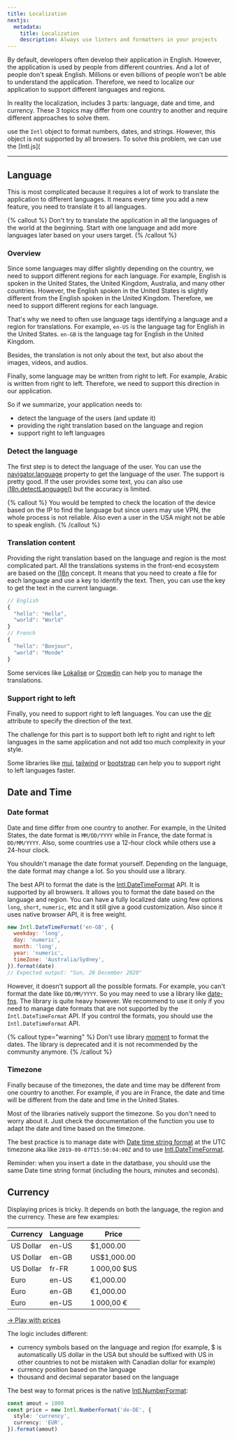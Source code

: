 ```yaml
---
title: Localization
nextjs:
  metadata:
    title: Localization
    description: Always use linters and formatters in your projects
---
```


By default, developers often develop their application in English. However, the application is used by people from different countries.
And a lot of people don't speak English. Millions or even billions of people won't be able to understand the application. Therefore, we need to localize our application to support different languages and regions.

In reality the localization, includes 3 parts: language, date and time, and currency. These 3 topics may differ from one country to another and require different approaches to solve them.

use the `Intl` object to format numbers, dates, and strings. However, this object is not supported by all browsers. To solve this problem, we can use the [Intl.js](

---

## Language

This is most complicated because it requires a lot of work to translate the application to different languages. It means every time you add a new feature, you need to translate it to all languages.

{% callout %}
Don't try to translate the application in all the languages of the world at the beginning. Start with one language and add more languages later based on your users target.
{% /callout %}

### Overview

Since some languages may differ slightly depending on the country, we need to support different regions for each language. For example, English is spoken in the United States, the United Kingdom, Australia, and many other countries. However, the English spoken in the United States is slightly different from the English spoken in the United Kingdom. Therefore, we need to support different regions for each language.

That's why we need to often use language tags identifying a language and a region for translations. For example, `en-US` is the language tag for English in the United States. `en-GB` is the language tag for English in the United Kingdom.

Besides, the translation is not only about the text, but also about the images, videos, and audios.

Finally, some language may be written from right to left. For example, Arabic is written from right to left. Therefore, we need to support this direction in our application.

So if we summarize, your application needs to:

- detect the language of the users (and update it)
- providing the right translation based on the language and region
- support right to left languages

### Detect the language

The first step is to detect the language of the user. You can use the [navigator.language](https://developer.mozilla.org/en-US/docs/Web/API/NavigatorLanguage/language) property to get the language of the user. The support is pretty good. If the user provides some text, you can also use [i18n.detectLanguage()](https://developer.mozilla.org/en-US/docs/Mozilla/Add-ons/WebExtensions/API/i18n/detectLanguage) but the accuracy is limited.

{% callout %}
You would be tempted to check the location of the device based on the IP to find the language but since users may use VPN, the whole process is not reliable. Also even a user in the USA might not be able to speak english.
{% /callout %}

### Translation content

Providing the right translation based on the language and region is the most complicated part. All the translations systems in the front-end ecosystem are based on the [i18n](https://developer.mozilla.org/en-US/docs/Mozilla/Add-ons/WebExtensions/API/i18n) concept. It means that you need to create a file for each language and use a key to identify the text. Then, you can use the key to get the text in the current language.

```js
// English
{
  "hello": "Hello",
  "world": "World"
}
// French
{
  "hello": "Bonjour",
  "world": "Monde"
}
```

Some services like [Lokalise](https://lokalise.com/) or [Crowdin](https://crowdin.com/) can help you to manage the translations.

### Support right to left

Finally, you need to support right to left languages. You can use the [dir](https://developer.mozilla.org/en-US/docs/Web/HTML/Global_attributes/dir) attribute to specify the direction of the text.

The challenge for this part is to support both left to right and right to left languages in the same application and not add too much complexity in your style.

Some libraries like [mui](https://mui.com/), [tailwind](https://tailwindcss.com) or [bootstrap](https://getbootstrap.com/) can help you to support right to left languages faster.

## Date and Time

### Date format

Date and time differ from one country to another. For example, in the United States, the date format is `MM/DD/YYYY` while in France, the date format is `DD/MM/YYYY`. Also, some countries use a 12-hour clock while others use a 24-hour clock.

You shouldn't manage the date format yourself. Depending on the language, the date format may change a lot. So you should use a library.

The best API to format the date is the [Intl.DateTimeFormat](https://developer.mozilla.org/en-US/docs/Web/JavaScript/Reference/Global_Objects/Intl/DateTimeFormat/DateTimeFormat) API. It is supported by all browsers. It allows you to format the date based on the language and region. You can have a fully localized date using few options `long`, `short`, `numeric`, etc and it still give a good customization. Also since it uses native browser API, it is free weight.

```js
new Intl.DateTimeFormat('en-GB', {
  weekday: 'long',
  day: 'numeric',
  month: 'long',
  year: 'numeric',
  timeZone: 'Australia/Sydney',
}).format(date)
// Expected output: "Sun, 20 December 2020"
```

However, it doesn't support all the possible formats. For example, you can't format the date like `DD/MM/YYYY`. So you may need to use a library like [date-fns](https://date-fns.org/). The library is quite heavy however. We recommend to use it only if you need to manage date formats that are not supported by the `Intl.DateTimeFormat` API. If you control the formats, you should use the `Intl.DateTimeFormat` API.

{% callout type="warning" %}
Don't use library [moment](https://momentjs.com/) to format the dates. The library is deprecated and it is not recommended by the community anymore.
{% /callout %}

### Timezone

Finally because of the timezones, the date and time may be different from one country to another. For example, if you are in France, the date and time will be different from the date and time in the United States.

Most of the libraries natively support the timezone. So you don't need to worry about it. Just check the documentation of the function you use to adapt the date and time based on the timezone.

The best practice is to manage date with [Date time string format](https://developer.mozilla.org/en-US/docs/Web/JavaScript/Reference/Global_Objects/Date#date_time_string_format) at the UTC timezone aka like `2019-09-07T15:50:04:00Z` and to use [Intl.DateTimeFormat](https://developer.mozilla.org/en-US/docs/Web/JavaScript/Reference/Global_Objects/Intl/DateTimeFormat/DateTimeFormat).

Reminder: when you insert a date in the datatbase, you should use the same Date time string format (including the hours, minutes and seconds).

## Currency

Displaying prices is tricky. It depends on both the language, the region and the currency. These are few examples:

| Currency  | Language | Price        |
| --------- | -------- | ------------ |
| US Dollar | en-US    | $1,000.00    |
| US Dollar | en-GB    | US$1,000.00  |
| US Dollar | fr-FR    | 1 000,00 $US |
| Euro      | en-US    | €1,000.00    |
| Euro      | en-GB    | €1,000.00    |
| Euro      | en-US    | 1 000,00 €   |

[-> Play with prices](https://codesandbox.io/p/sandbox/elegant-butterfly-r69pt4?layout=%257B%2522sidebarPanel%2522%253A%2522EXPLORER%2522%252C%2522rootPanelGroup%2522%253A%257B%2522direction%2522%253A%2522horizontal%2522%252C%2522contentType%2522%253A%2522UNKNOWN%2522%252C%2522type%2522%253A%2522PANEL_GROUP%2522%252C%2522id%2522%253A%2522ROOT_LAYOUT%2522%252C%2522panels%2522%253A%255B%257B%2522type%2522%253A%2522PANEL_GROUP%2522%252C%2522contentType%2522%253A%2522UNKNOWN%2522%252C%2522direction%2522%253A%2522vertical%2522%252C%2522id%2522%253A%2522clphmcac400073b6d6rmzw7t5%2522%252C%2522sizes%2522%253A%255B70%252C30%255D%252C%2522panels%2522%253A%255B%257B%2522type%2522%253A%2522PANEL_GROUP%2522%252C%2522contentType%2522%253A%2522EDITOR%2522%252C%2522direction%2522%253A%2522horizontal%2522%252C%2522id%2522%253A%2522EDITOR%2522%252C%2522panels%2522%253A%255B%257B%2522type%2522%253A%2522PANEL%2522%252C%2522contentType%2522%253A%2522EDITOR%2522%252C%2522id%2522%253A%2522clphmcac400033b6de036ibo3%2522%257D%255D%257D%252C%257B%2522type%2522%253A%2522PANEL_GROUP%2522%252C%2522contentType%2522%253A%2522SHELLS%2522%252C%2522direction%2522%253A%2522horizontal%2522%252C%2522id%2522%253A%2522SHELLS%2522%252C%2522panels%2522%253A%255B%257B%2522type%2522%253A%2522PANEL%2522%252C%2522contentType%2522%253A%2522SHELLS%2522%252C%2522id%2522%253A%2522clphmcac400043b6dc3fbb2so%2522%257D%255D%252C%2522sizes%2522%253A%255B100%255D%257D%255D%257D%252C%257B%2522type%2522%253A%2522PANEL_GROUP%2522%252C%2522contentType%2522%253A%2522DEVTOOLS%2522%252C%2522direction%2522%253A%2522vertical%2522%252C%2522id%2522%253A%2522DEVTOOLS%2522%252C%2522panels%2522%253A%255B%257B%2522type%2522%253A%2522PANEL%2522%252C%2522contentType%2522%253A%2522DEVTOOLS%2522%252C%2522id%2522%253A%2522clphmcad9000j3b6d8alnje3x%2522%257D%252C%257B%2522type%2522%253A%2522PANEL%2522%252C%2522contentType%2522%253A%2522DEVTOOLS%2522%252C%2522id%2522%253A%2522clphmcac400063b6d5pp5l4gi%2522%257D%255D%252C%2522sizes%2522%253A%255B50%252C50%255D%257D%255D%252C%2522sizes%2522%253A%255B50%252C50%255D%257D%252C%2522tabbedPanels%2522%253A%257B%2522clphmcad9000j3b6d8alnje3x%2522%253A%257B%2522tabs%2522%253A%255B%257B%2522type%2522%253A%2522SANDBOX_ONBOARDING%2522%252C%2522id%2522%253A%2522sandbox-onboarding%2522%252C%2522mode%2522%253A%2522permanent%2522%257D%255D%252C%2522id%2522%253A%2522clphmcad9000j3b6d8alnje3x%2522%252C%2522activeTabId%2522%253A%2522sandbox-onboarding%2522%257D%252C%2522clphmcac400033b6de036ibo3%2522%253A%257B%2522id%2522%253A%2522clphmcac400033b6de036ibo3%2522%252C%2522tabs%2522%253A%255B%255D%257D%252C%2522clphmcac400063b6d5pp5l4gi%2522%253A%257B%2522tabs%2522%253A%255B%257B%2522id%2522%253A%2522clphmcac400053b6dbazb45k0%2522%252C%2522mode%2522%253A%2522permanent%2522%252C%2522type%2522%253A%2522UNASSIGNED_PORT%2522%252C%2522port%2522%253A0%252C%2522path%2522%253A%2522%2522%257D%255D%252C%2522id%2522%253A%2522clphmcac400063b6d5pp5l4gi%2522%252C%2522activeTabId%2522%253A%2522clphmcac400053b6dbazb45k0%2522%257D%252C%2522clphmcac400043b6dc3fbb2so%2522%253A%257B%2522tabs%2522%253A%255B%255D%252C%2522id%2522%253A%2522clphmcac400043b6dc3fbb2so%2522%257D%257D%252C%2522showDevtools%2522%253Atrue%252C%2522showShells%2522%253Atrue%252C%2522showSidebar%2522%253Atrue%252C%2522sidebarPanelSize%2522%253A15%257D)

The logic includes different:

- currency symbols based on the language and region (for example, $ is automatically US dollar in the USA but should be suffixed with US in other countries to not be mistaken with Canadian dollar for example)
- currency position based on the language
- thousand and decimal separator based on the language

The best way to format prices is the native [Intl.NumberFormat](https://developer.mozilla.org/en-US/docs/Web/JavaScript/Reference/Global_Objects/Intl/NumberFormat):

```ts
const amout = 1000
const price = new Intl.NumberFormat('de-DE', {
  style: 'currency',
  currency: 'EUR',
}).format(amout)
```

